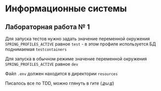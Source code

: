 # Информационные системы

## Лабораторная работа № 1

Для запуска тестов нужно задать значение переменной окружения `SPRING_PROFILES_ACTIVE` равное `test` - в этом профиле используется БД поднимаемая `testcontainers`

Для запуска в обычном режиме значение переменной окружения `SPRING_PROFILES_ACTIVE` равное `dev`

Файл `.env` должен находится в директории `resources`

Писалось все по TDD, можно глянуть в гите (*≧ω≦*)
